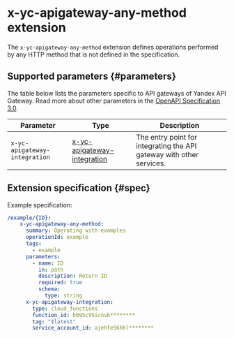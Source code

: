 # x-yc-apigateway-any-method extension

The `x-yc-apigateway-any-method` extension defines operations performed by any HTTP method that is not defined in the specification.

## Supported parameters {#parameters}

The table below lists the parameters specific to API gateways of Yandex API Gateway. Read more about other parameters in the [OpenAPI Specification 3.0](https://github.com/OAI/OpenAPI-Specification).

| Parameter | Type | Description |
----|----|----
| `x-yc-apigateway-integration` | [x-yc-apigateway-integration](./index.md#integration) | The entry point for integrating the API gateway with other services. |


## Extension specification {#spec}

Example specification:

```yaml
/example/{ID}:
    x-yc-apigateway-any-method:
      summary: Operating with examples
      operationId: example
      tags:
        - example
      parameters:
        - name: ID
          in: path
          description: Return ID
          required: true
          schema:
            type: string
      x-yc-apigateway-integration:
        type: cloud_functions
        function_id: b095c95icnvb********
        tag: "$latest"
        service_account_id: ajehfe56hhl********
```
